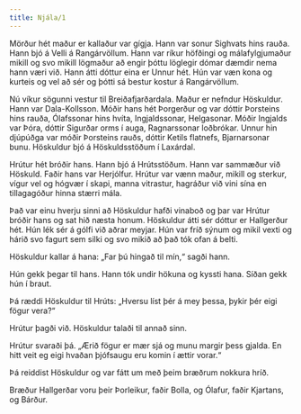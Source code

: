 ```yaml
---
title: Njála/1
---
```


<Book>
Mörður hét maður er kallaður var gígja. Hann var sonur
Sighvats hins rauða. Hann bjó á Velli á Rangárvöllum. Hann
var ríkur höfðingi og málafylgjumaður mikill og svo mikill
lögmaður að engir þóttu löglegir dómar dæmdir nema hann væri
við. Hann átti dóttur eina er Unnur hét. Hún var væn kona og
kurteis og vel að sér og þótti sá bestur kostur á
Rangárvöllum.

Nú víkur sögunni vestur til Breiðafjarðardala. Maður er
nefndur Höskuldur. Hann var Dala-Kollsson. Móðir hans hét
Þorgerður og var dóttir Þorsteins hins rauða, Ólafssonar hins
hvíta, Ingjaldssonar, Helgasonar. Móðir Ingjalds var Þóra,
dóttir Sigurðar orms í auga, Ragnarssonar loðbrókar. Unnur
hin djúpúðga var móðir Þorsteins rauðs, dóttir Ketils
flatnefs, Bjarnarsonar bunu. Höskuldur bjó á Höskuldsstöðum í
Laxárdal.

Hrútur hét bróðir hans. Hann bjó á Hrútsstöðum. Hann var
sammæður við Höskuld. Faðir hans var Herjólfur. Hrútur var
vænn maður, mikill og sterkur, vígur vel og hógvær í skapi,
manna vitrastur, hagráður við vini sína en tillagagóður hinna
stærri mála.

Það var einu hverju sinni að Höskuldur hafði vinaboð og þar
var Hrútur bróðir hans og sat hið næsta honum. Höskuldur átti
sér dóttur er Hallgerður hét. Hún lék sér á gólfi við aðrar
meyjar. Hún var fríð sýnum og mikil vexti og hárið svo fagurt
sem silki og svo mikið að það tók ofan á belti.

Höskuldur kallar á hana: „Far þú hingað til mín,“ sagði hann.

Hún gekk þegar til hans. Hann tók undir hökuna og kyssti
hana. Síðan gekk hún í braut.

Þá ræddi Höskuldur til Hrúts: „Hversu líst þér á mey þessa,
þykir þér eigi fögur vera?“

Hrútur þagði við. Höskuldur talaði til annað sinn.

Hrútur svaraði þá. „Ærið fögur er mær sjá og munu margir þess
gjalda. En hitt veit eg eigi hvaðan þjófsaugu eru komin í
ættir vorar.“

Þá reiddist Höskuldur og var fátt um með þeim bræðrum nokkura
hríð.

Bræður Hallgerðar voru þeir Þorleikur, faðir Bolla, og
Ólafur, faðir Kjartans, og Bárður.
</Book>